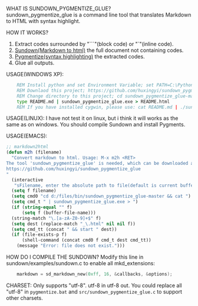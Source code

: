 WHAT IS SUNDOWN_PYGMENTIZE_GLUE?  
sundown_pygmentize_glue is a command line tool that translates Markdown to HTML with syntax highlight.

HOW IT WORKS?
1. Extract codes surrounded by "\`\`\`"(block code) or "\`"(inline code).
2. [Sundown(Markdown to html)](https://github.com/vmg/sundown) the full document not containing codes.
3. [Pygmentize(syntax highlighting)](http://pygments.org) the extracted codes.
4. Glue all outputs.

USAGE(WINDOWS XP):
```bat
    REM Install python and set Environment Variable; set PATH=C:\Python27;%PATH%
    REM Downlaod this project; https://github.com/huxingyi/sundown_pygmentize_glue/archive/master.zip
    REM Change directory to this project; cd sundown_pygmentize_glue-master
    type README.md | sundown_pygmentize_glue.exe > README.html
    REM If you have installed cygwin, please use: cat README.md | ./sundown_pygmentize_glue > README.html
```

USAGE(LINUX):
I have not test it on linux, but i think it will works as the same as on windows. You should compile Sundown and install Pygments.

USAGE(EMACS):
```lisp
;; markdown2html
(defun m2h (filename)
  "Convert markdown to html. Usage: M-x m2h <RET>
The tool 'sundown_pygmentize_glue' is needed, which can be downloaded at
https://github.com/huxingyi/sundown_pygmentize_glue
"
  (interactive
   "sFilename, enter the absolute path to file(default is current buffer): ")
  (setq f filename)
  (setq cmd0 "cd d:/files/bin/sundown_pygmentize_glue-master && cat ")
  (setq cmd_t " | sundown_pygmentize_glue.exe > ")
  (if (string-equal "" f)
      (setq f (buffer-file-name)))
  (string-match "\.[a-zA-Z0-9]+$" f)
  (setq dest (replace-match "_\.html" nil nil f))
  (setq cmd_tt (concat " && start " dest))
  (if (file-exists-p f)
      (shell-command (concat cmd0 f cmd_t dest cmd_tt))
    (message "Error: file does not exist.")))
```

HOW DO I COMPILE THE SUNDOWN?
 Modify this line in sundown/examples/sundown.c to enable all mkd_extensions:
```c
    markdown = sd_markdown_new(0xff, 16, &callbacks, &options);
```

CHARSET:
Only supports "utf-8". utf-8 in utf-8 out. 
You could replace all "utf-8" in `pygmentize.bat` and `src/sundown_pygmentize_glue.c` to support other charsets.
